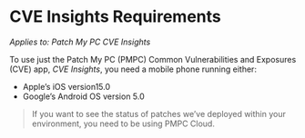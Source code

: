 # CVE Insights Requirements

_Applies to: Patch My PC CVE Insights_

To use just the Patch My PC (PMPC) Common Vulnerabilities and Exposures (CVE) app, _CVE Insights_, you need a mobile phone running either:

* Apple’s iOS version15.0
* Google’s Android OS version 5.0

<blockquote class="wp-block-quote is-note">
<p>If you want to see the status of patches we’ve deployed within your environment, you need to be using PMPC Cloud.</p>
</blockquote>